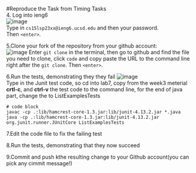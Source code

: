 #Reproduce the Task from Timing Tasks                                        
4. Log into ieng6                         
![image]()                                    
Type in ```cs15lsp23xx@ieng6.ucsd.edu``` and then your password.             
Then ```<enter>```. 

5.Clone your fork of the repository from your github account:   
![image]()
Enter ```git clone``` in the terminal, then go to github and find the file you need to clone, click ```code``` and copy paste the URL to the command line 
right after the ```git clone```. Then ```<enter>```. 

6.Run the tests, demonstrating they they fail
![image]()            
Type in the Junit test code, so cd into lab7, copy from the week3 meterial **crtl-c**, and **ctrl-v** the test code to the command line, for the end of java part, change the  to ListExamplesTests

```
# code block
javac -cp .:lib/hamcrest-core-1.3.jar:lib/junit-4.13.2.jar *.java
java -cp .:lib/hamcrest-core-1.3.jar:lib/junit-4.13.2.jar org.junit.runner.JUnitCore ListExamplesTests
```

7.Edit the code file to fix the failing test

8.Run the tests, demonstrating that they now succeed

9.Commit and push kthe resulting change to your Github account(you can pick any cimmit message!)
